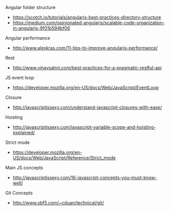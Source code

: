Angular folder structure
* https://scotch.io/tutorials/angularjs-best-practices-directory-structure
* https://medium.com/opinionated-angularjs/scalable-code-organization-in-angularjs-9f01b594bf06

Angular performance
* http://www.alexkras.com/11-tips-to-improve-angularjs-performance/

Rest
*  http://www.vinaysahni.com/best-practices-for-a-pragmatic-restful-api

JS event loop
* https://developer.mozilla.org/en-US/docs/Web/JavaScript/EventLoop

Closure
* http://javascriptissexy.com/understand-javascript-closures-with-ease/

Hoisting
* http://javascriptissexy.com/javascript-variable-scope-and-hoisting-explained/

Strict mode
* https://developer.mozilla.org/en-US/docs/Web/JavaScript/Reference/Strict_mode

Main JS concepts
* http://javascriptissexy.com/16-javascript-concepts-you-must-know-well/

Git Concepts
* http://www.sbf5.com/~cduan/technical/git/
